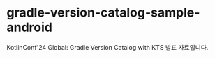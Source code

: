 # gradle-version-catalog-sample-android
KotlinConf'24 Global: Gradle Version Catalog with KTS 발표 자료입니다.
